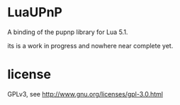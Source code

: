 LuaUPnP
=======

A binding of the pupnp library for Lua 5.1.

its is a work in progress and nowhere near complete yet.

license
=======
GPLv3, see http://www.gnu.org/licenses/gpl-3.0.html
